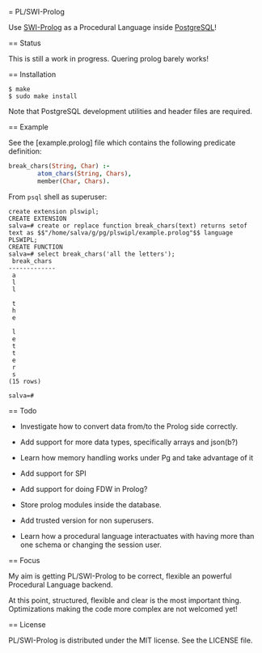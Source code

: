 = PL/SWI-Prolog

Use [SWI-Prolog](http://www.swi-prolog.org/) as a Procedural Language
inside [PostgreSQL](http://www.postgresql.org/)!

== Status

This is still a work in progress. Quering prolog barely works!

== Installation

    $ make
    $ sudo make install

Note that PostgreSQL development utilities and header files are required.

== Example

See the [example.prolog] file which contains the following predicate definition:

```prolog
break_chars(String, Char) :-
        atom_chars(String, Chars),
        member(Char, Chars).
```

From `psql` shell as superuser:

    create extension plswipl;
    CREATE EXTENSION
    salva=# create or replace function break_chars(text) returns setof text as $$"/home/salva/g/pg/plswipl/example.prolog"$$ language PLSWIPL;
    CREATE FUNCTION
    salva=# select break_chars('all the letters');
     break_chars
    -------------
     a
     l
     l
      
     t
     h
     e
      
     l
     e
     t
     t
     e
     r
     s
    (15 rows)
    
    salva=# 

== Todo

- Investigate how to convert data from/to the Prolog side correctly.

- Add support for more data types, specifically arrays and json(b?)

- Learn how memory handling works under Pg and take advantage of it

- Add support for SPI

- Add support for doing FDW in Prolog?

- Store prolog modules inside the database.

- Add trusted version for non superusers.

- Learn how a procedural language interactuates with having more than
  one schema or changing the session user.

== Focus

My aim is getting PL/SWI-Prolog to be correct, flexible
an powerful Procedural Language backend.

At this point, structured, flexible and clear is the most important
thing. Optimizations making the code more complex are not welcomed
yet!

== License

PL/SWI-Prolog is distributed under the MIT license. See the LICENSE file.
